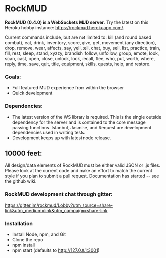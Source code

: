 RockMUD
===============================

**RockMUD (0.4.0) is a WebSockets MUD server**. Try the latest on this Heroku hobby instance: https://rockmud.herokuapp.com/.

Current commands include, but are not limited to: kill (and round based combat), eat, drink, inventory, score, give, get, movement (any direction), drop, remove, wear, affects, say, yell, tell, chat, buy, sell, list, practice, train, fill, rest, sleep, stand, xyzzy, brandish, follow, unfollow, group, emote, look, scan, cast, open, close, unlock, lock, recall, flee, who, put, worth, where, reply, time, save, quit, title, equipment, skills, quests, help, and restore.

### Goals:
* Full featured MUD experience from within the browser
* Quick development

### Dependencies:
* The latest version of the WS library is required. This is the single outside dependency for the server and is contained to the core message passing functions. Istanbul, Jasmine, and Request are development dependencies used in writing tests.
* Development keeps up with latest node release.

## 10000 feet:
All design/data elements of RockMUD must be either valid JSON or .js files. Please look at the current code and make an effort to match the current style if you plan to submit a pull request. Documentation has started -- see the github wiki.

### RockMUD development chat through gitter:

https://gitter.im/rockmud/Lobby?utm_source=share-link&utm_medium=link&utm_campaign=share-link

### Installation
* Install Node, npm, and Git
* Clone the repo
* npm install
* npm start (defaults to http://127.0.0.1:3001)
